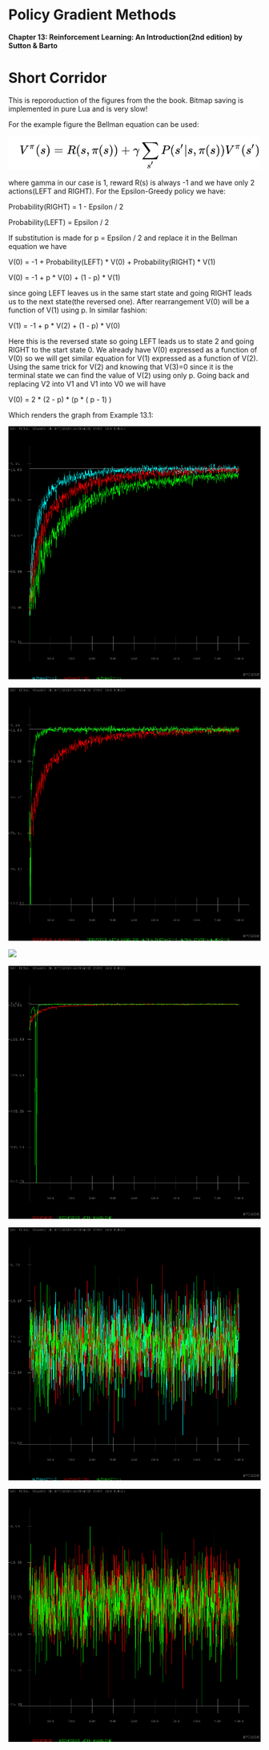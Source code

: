 # Policy Gradient Methods

<b>Chapter 13: Reinforcement Learning: An Introduction(2nd edition) by Sutton &amp; Barto</b>

# Short Corridor

This is reporoduction of the figures from the the book. Bitmap saving is implemented in pure Lua and is very slow!

For the example figure the Bellman equation can be used:

![](BellmanEquation.bmp)

where gamma in our case is 1, reward R(s) is always -1 and we have only 2 actions(LEFT and RIGHT). For the Epsilon-Greedy policy we have:
  
  Probability(RIGHT) = 1 - Epsilon / 2
  
  Probability(LEFT) = Epsilon / 2
  
 If substitution is made for p = Epsilon / 2 and replace it in the Bellman equation we have
 
 V(0) = -1 + Probability(LEFT) * V(0) + Probability(RIGHT) * V(1)
 
 V(0) = -1 + p * V(0) + (1 - p) * V(1)
 
 since going LEFT leaves us in the same start state and going RIGHT leads us to the next state(the reversed one). After rearrangement V(0) will be a function of V(1) using p. In similar fashion:
 
 V(1) = -1 + p * V(2) + (1 - p) * V(0)
 
 Here this is the reversed state so going LEFT leads us to state 2 and going RIGHT to the start state 0. We already have V(0) expressed as a function of V(0) so we will get similar equation for V(1) expressed as a function of V(2). Using the same trick for V(2) and knowing that V(3)=0 since it is the terminal state we can find the value of V(2) using only p. Going back and replacing V2 into V1 and V1 into V0 we will have
 
 V(0) = 2 * (2 - p) * (p * ( p - 1) )
 
 Which renders the graph from Example 13.1:


![](ShortCorridor/ShortCorridor_Figure13_1.bmp)

![](ShortCorridor/ShortCorridor_Figure13_2.bmp)

![](ShortCorridor/ShortCorridor_Figure_ActorCritic.bmp)

![](ShortCorridor/ShortCorridor_Figure13_2_Symmetric_SameTarget.bmp)

![](ShortCorridor/Zero_Initial_Thetas_ShortCorridor_Figure13_1.bmp)

![](ShortCorridor/Zero_Initial_Thetas_ShortCorridor_Figure13_2.bmp)
